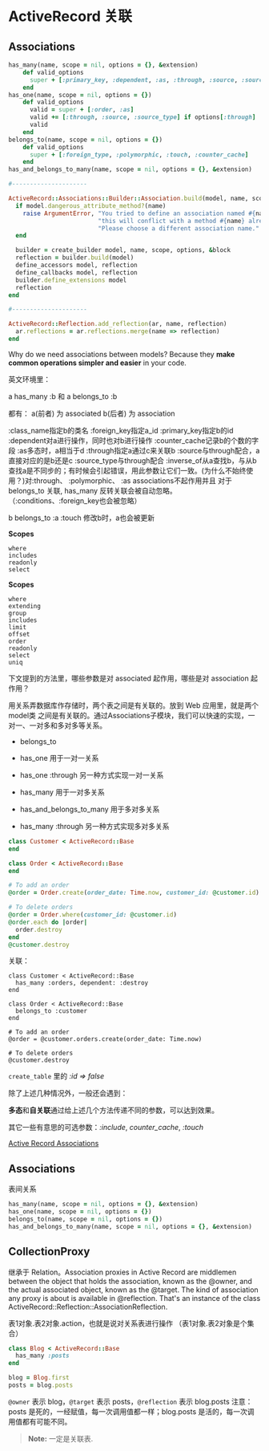# ActiveRecord 关联

## Associations

```ruby
has_many(name, scope = nil, options = {}, &extension)
    def valid_options
      super + [:primary_key, :dependent, :as, :through, :source, :source_type, :inverse_of, :counter_cache]
    end
has_one(name, scope = nil, options = {})
    def valid_options
      valid = super + [:order, :as]
      valid += [:through, :source, :source_type] if options[:through]
      valid
    end
belongs_to(name, scope = nil, options = {})
    def valid_options
      super + [:foreign_type, :polymorphic, :touch, :counter_cache]
    end
has_and_belongs_to_many(name, scope = nil, options = {}, &extension)

#---------------------

ActiveRecord::Associations::Builder::Association.build(model, name, scope, options, &block)
  if model.dangerous_attribute_method?(name)
    raise ArgumentError, "You tried to define an association named #{name} on the model #{model.name}, but " \
                         "this will conflict with a method #{name} already defined by Active Record. " \
                         "Please choose a different association name."
  end

  builder = create_builder model, name, scope, options, &block
  reflection = builder.build(model)
  define_accessors model, reflection
  define_callbacks model, reflection
  builder.define_extensions model
  reflection
end

#---------------------

ActiveRecord::Reflection.add_reflection(ar, name, reflection)
  ar.reflections = ar.reflections.merge(name => reflection)
end
```

Why do we need associations between models? Because they **make common operations simpler and easier** in your code.

英文环境里：

a has_many :b
和
a belongs_to :b

都有：
a(前者) 为 associated
b(后者) 为 association

:class_name指定b的类名
:foreign_key指定a_id
:primary_key指定b的id
:dependent对a进行操作，同时也对b进行操作
:counter_cache记录b的个数的字段
:as多态时，a相当于d
:through指定a通过c来关联b
:source与through配合，a直接对应的是b还是c
:source_type与through配合
:inverse_of从a查找b，与从b查找a是不同步的；有时候会引起错误，用此参数让它们一致。(为什么不始终使用？)对:through、 :polymorphic、 :as associations不起作用并且 对于 belongs_to 关联, has_many 反转关联会被自动忽略。
（:conditions、:foreign_key也会被忽略）

b belongs_to :a
:touch 修改b时，a也会被更新

**Scopes**

```
where
includes
readonly
select
```

**Scopes**

```
where
extending
group
includes
limit
offset
order
readonly
select
uniq
```

下文提到的方法里，哪些参数是对 associated 起作用，哪些是对 association 起作用？

用关系弄数据库作存储时，两个表之间是有关联的。放到 Web 应用里，就是两个 model类 之间是有关联的。通过Associations子模块，我们可以快速的实现，一对一、一对多和多对多等关系。

 - belongs_to

 - has_one 用于一对一关系
 - has_one :through 另一种方式实现一对一关系

 - has_many 用于一对多关系

 - has_and_belongs_to_many 用于多对多关系
 - has_many :through 另一种方式实现多对多关系

```ruby
class Customer < ActiveRecord::Base
end

class Order < ActiveRecord::Base
end

# To add an order
@order = Order.create(order_date: Time.now, customer_id: @customer.id)

# To delete orders
@order = Order.where(customer_id: @customer.id)
@order.each do |order|
  order.destroy
end
@customer.destroy
```

关联：

```
class Customer < ActiveRecord::Base
  has_many :orders, dependent: :destroy
end

class Order < ActiveRecord::Base
  belongs_to :customer
end

# To add an order
@order = @customer.orders.create(order_date: Time.now)

# To delete orders
@customer.destroy
```

`create_table` 里的 *:id => false*

除了上述几种情况外，一般还会遇到：

**多态**和**自关联**通过给上述几个方法传递不同的参数，可以达到效果。

其它一些有意思的可选参数：*:include*, *counter_cache*, *:touch*

[Active Record Associations](http://edgeguides.rubyonrails.org/association_basics.html)


## Associations

表间关系

```ruby
has_many(name, scope = nil, options = {}, &extension)
has_one(name, scope = nil, options = {})
belongs_to(name, scope = nil, options = {})
has_and_belongs_to_many(name, scope = nil, options = {}, &extension)
```

## CollectionProxy

继承于 Relation。Association proxies in Active Record are middlemen between the object that holds the association, known as the @owner, and the actual associated object, known as the @target. The kind of association any proxy is about is available in @reflection. That's an instance of the class ActiveRecord::Reflection::AssociationReflection.

表1对象.表2对象.action，也就是说对关系表进行操作 （表1对象.表2对象是个集合）

```ruby
class Blog < ActiveRecord::Base
  has_many :posts
end

blog = Blog.first
posts = blog.posts
```

`@owner` 表示 blog，`@target` 表示 posts，`@reflection` 表示 blog.posts
注意：posts 是死的，一经赋值，每一次调用值都一样；blog.posts 是活的，每一次调用值都有可能不同。

> **Note:** 一定是关联表.
